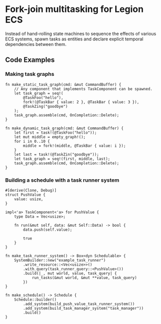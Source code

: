# Fork-join multitasking for Legion ECS

Instead of hand-rolling state machines to sequence the effects of various ECS systems, spawn
tasks as entities and declare explicit temporal dependencies between them.

## Code Examples

### Making task graphs

```
fn make_static_task_graph(cmd: &mut CommandBuffer) {
    // Any component that implements TaskComponent can be spawned.
    let task_graph = seq!(
        @TaskFoo("hello"),
        fork!(@TaskBar { value: 2 }, @TaskBar { value: 3 }),
        @TaskZing("goodbye")
    );
    task_graph.assemble(cmd, OnCompletion::Delete);
}

fn make_dynamic_task_graph(cmd: &mut CommandBuffer) {
    let first = task!(@TaskFoo("hello"));
    let mut middle = empty_graph!();
    for i in 0..10 {
        middle = fork!(middle, @TaskBar { value: i });
    }
    let last = task!(@TaskZin("goodbye"));
    let task_graph = seq!(first, middle, last);
    task_graph.assemble(cmd, OnCompletion::Delete);
}
```

### Building a schedule with a task runner system

```compile_fail
#[derive(Clone, Debug)]
struct PushValue {
    value: usize,
}

impl<'a> TaskComponent<'a> for PushValue {
    type Data = Vec<usize>;

    fn run(&mut self, data: &mut Self::Data) -> bool {
        data.push(self.value);

        true
    }
}

fn make_task_runner_system() -> Box<dyn Schedulable> {
    SystemBuilder::new("example_task_runner")
        .write_resource::<Vec<usize>>()
        .with_query(task_runner_query::<PushValue>())
        .build(|_, mut world, value, task_query| {
            run_tasks(&mut world, &mut **value, task_query)
        })
}

fn make_schedule() -> Schedule {
    Schedule::builder()
        .add_system(build_push_value_task_runner_system())
        .add_system(build_task_manager_system("task_manager"))
        .build()
}
```

